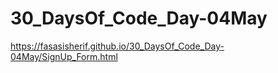 # 30_DaysOf_Code_Day-04May
https://fasasisherif.github.io/30_DaysOf_Code_Day-04May/SignUp_Form.html
